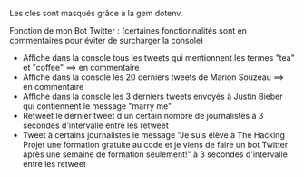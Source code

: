 Les clés sont masqués grâce à la gem dotenv. 

Fonction de mon Bot Twitter :    (certaines fonctionnalités sont en commentaires pour éviter de surcharger la console)

- Affiche dans la console tous les tweets qui mentionnent les termes "tea" et "coffee"     ==> en commentaire
- Affiche dans la console les 20 derniers tweets de Marion Souzeau      ==> en commentaire
- Affiche dans la console les 3 derniers tweets envoyés à Justin Bieber qui contiennent le message "marry me"   
- Retweet le dernier tweet d'un certain nombre de journalistes à 3 secondes d'intervalle entre les retweet
- Tweet à certains journalistes le message "Je suis élève à The Hacking Projet une formation gratuite au code et je viens de faire un bot Twitter après une semaine de formation seulement!" à 3 secondes d'intervalle entre les retweet
